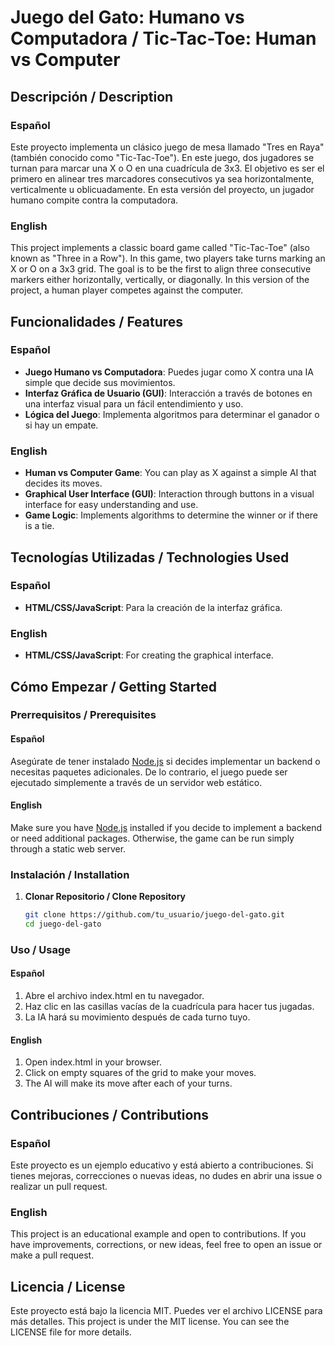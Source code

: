 # Juego del Gato: Humano vs Computadora / Tic-Tac-Toe: Human vs Computer

## Descripción / Description

### Español
Este proyecto implementa un clásico juego de mesa llamado "Tres en Raya" (también conocido como "Tic-Tac-Toe"). En este juego, dos jugadores se turnan para marcar una X o O en una cuadrícula de 3x3. El objetivo es ser el primero en alinear tres marcadores consecutivos ya sea horizontalmente, verticalmente u oblicuadamente. En esta versión del proyecto, un jugador humano compite contra la computadora.

### English
This project implements a classic board game called "Tic-Tac-Toe" (also known as "Three in a Row"). In this game, two players take turns marking an X or O on a 3x3 grid. The goal is to be the first to align three consecutive markers either horizontally, vertically, or diagonally. In this version of the project, a human player competes against the computer.

## Funcionalidades / Features

### Español
- **Juego Humano vs Computadora**: Puedes jugar como X contra una IA simple que decide sus movimientos.
- **Interfaz Gráfica de Usuario (GUI)**: Interacción a través de botones en una interfaz visual para un fácil entendimiento y uso.
- **Lógica del Juego**: Implementa algoritmos para determinar el ganador o si hay un empate.

### English
- **Human vs Computer Game**: You can play as X against a simple AI that decides its moves.
- **Graphical User Interface (GUI)**: Interaction through buttons in a visual interface for easy understanding and use.
- **Game Logic**: Implements algorithms to determine the winner or if there is a tie.

## Tecnologías Utilizadas / Technologies Used

### Español
- **HTML/CSS/JavaScript**: Para la creación de la interfaz gráfica.

### English
- **HTML/CSS/JavaScript**: For creating the graphical interface.

## Cómo Empezar / Getting Started

### Prerrequisitos / Prerequisites

#### Español
Asegúrate de tener instalado [Node.js](https://nodejs.org/) si decides implementar un backend o necesitas paquetes adicionales. De lo contrario, el juego puede ser ejecutado simplemente a través de un servidor web estático.

#### English
Make sure you have [Node.js](https://nodejs.org/) installed if you decide to implement a backend or need additional packages. Otherwise, the game can be run simply through a static web server.

### Instalación / Installation

1. **Clonar Repositorio / Clone Repository**
   ```bash
   git clone https://github.com/tu_usuario/juego-del-gato.git
   cd juego-del-gato
### Uso / Usage
#### Español

1. Abre el archivo index.html en tu navegador.
2. Haz clic en las casillas vacías de la cuadrícula para hacer tus jugadas.
3. La IA hará su movimiento después de cada turno tuyo.

#### English

1. Open index.html in your browser.
2. Click on empty squares of the grid to make your moves.
3. The AI will make its move after each of your turns.

## Contribuciones / Contributions

### Español
Este proyecto es un ejemplo educativo y está abierto a contribuciones. Si tienes mejoras, correcciones o nuevas ideas, no dudes en abrir una issue o realizar un pull request.

### English
This project is an educational example and open to contributions. If you have improvements, corrections, or new ideas, feel free to open an issue or make a pull request.

## Licencia / License

Este proyecto está bajo la licencia MIT. Puedes ver el archivo LICENSE para más detalles.
This project is under the MIT license. You can see the LICENSE file for more details.
